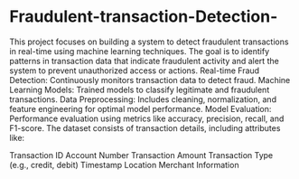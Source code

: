 # Fraudulent-transaction-Detection-
This project focuses on building a system to detect fraudulent transactions in real-time using machine learning techniques. The goal is to identify patterns in transaction data that indicate fraudulent activity and alert the system to prevent unauthorized access or actions.
Real-time Fraud Detection: Continuously monitors transaction data to detect fraud.
Machine Learning Models: Trained models to classify legitimate and fraudulent transactions.
Data Preprocessing: Includes cleaning, normalization, and feature engineering for optimal model performance.
Model Evaluation: Performance evaluation using metrics like accuracy, precision, recall, and F1-score.
The dataset consists of transaction details, including attributes like:

Transaction ID
Account Number
Transaction Amount
Transaction Type (e.g., credit, debit)
Timestamp
Location
Merchant Information
